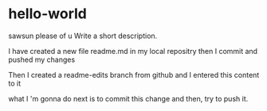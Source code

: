 # hello-world
sawsun please of u Write a short description.

I have created a new file readme.md in my local repositry
then I commit and pushed my changes 

Then I created a readme-edits branch from github 
and I entered this content to it 

what I 'm gonna do next is to commit this change and then, try to push it.
